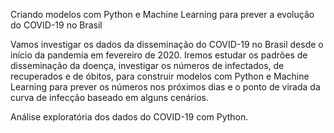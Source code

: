 Criando modelos com Python e Machine Learning para prever a evolução do COVID-19 no Brasil

Vamos investigar os dados da disseminação do COVID-19 no Brasil desde o início da pandemia em fevereiro de 2020. Iremos estudar os padrões de disseminação da doença, investigar os números de infectados, de recuperados e de óbitos, para construir modelos com Python e Machine Learning para prever os números nos próximos dias e o ponto de virada da curva de infecção baseado em alguns cenários.

Análise exploratória dos dados do COVID-19 com Python.

